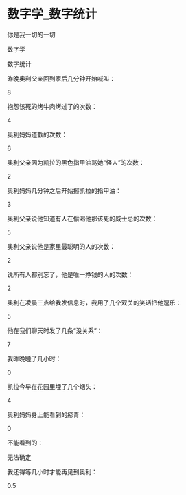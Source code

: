 # 数字学_数字统计

你是我一切的一切

数字学

数字统计

昨晚奥利父亲回到家后几分钟开始喊叫：

8

抱怨该死的烤牛肉烤过了的次数：

4

奥利妈妈道歉的次数：

6

奥利父亲因为凯拉的黑色指甲油骂她“怪人”的次数：

2

奥利妈妈几分钟之后开始擦凯拉的指甲油：

3

奥利父亲说他知道有人在偷喝他那该死的威士忌的次数：

5

奥利父亲说他是家里最聪明的人的次数：

2

说所有人都别忘了，他是唯一挣钱的人的次数：

2

奥利在凌晨三点给我发信息时，我用了几个双关的笑话把他逗乐：

5

他在我们聊天时发了几条“没关系”：

7

我昨晚睡了几小时：

0

凯拉今早在花园里埋了几个烟头：

4

奥利妈妈身上能看到的瘀青：

0

不能看到的：

无法确定

我还得等几小时才能再见到奥利：

0.5